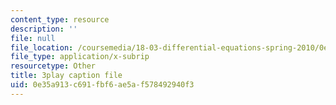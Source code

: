 ```yaml
---
content_type: resource
description: ''
file: null
file_location: /coursemedia/18-03-differential-equations-spring-2010/0e35a913c691fbf6ae5af578492940f3_3ejfkMHr_DE.srt
file_type: application/x-subrip
resourcetype: Other
title: 3play caption file
uid: 0e35a913-c691-fbf6-ae5a-f578492940f3
---
```

